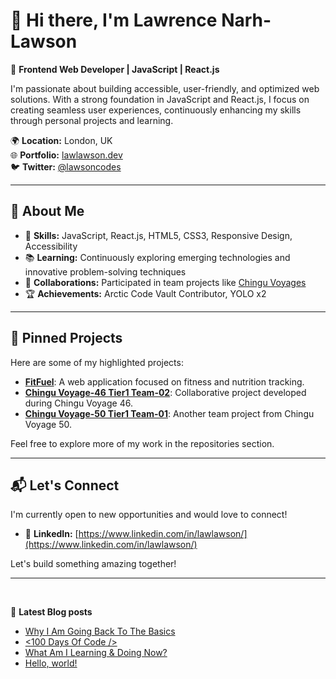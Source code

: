 # 👋 Hi there, I'm Lawrence Narh-Lawson

🎯 **Frontend Web Developer | JavaScript | React.js**

I'm passionate about building accessible, user-friendly, and optimized web solutions. With a strong foundation in JavaScript and React.js, I focus on creating seamless user experiences, continuously enhancing my skills through personal projects and learning.

🌍 **Location:** London, UK  
🌐 **Portfolio:** [lawlawson.dev](https://lawlawson.dev/)  
🐦 **Twitter:** [@lawsoncodes](https://twitter.com/lawsoncodes)

---

## 🚀 About Me

- 🔧 **Skills:** JavaScript, React.js, HTML5, CSS3, Responsive Design, Accessibility
- 📚 **Learning:** Continuously exploring emerging technologies and innovative problem-solving techniques
- 🤝 **Collaborations:** Participated in team projects like [Chingu Voyages](https://chingu.io/)
- 🏆 **Achievements:** Arctic Code Vault Contributor, YOLO x2

---

## 📌 Pinned Projects

Here are some of my highlighted projects:

- [**FitFuel**](https://github.com/lawlawson/fitfuel): A web application focused on fitness and nutrition tracking.
- [**Chingu Voyage-46 Tier1 Team-02**](https://github.com/chingu-voyages/v46-tier1-team-02): Collaborative project developed during Chingu Voyage 46.
- [**Chingu Voyage-50 Tier1 Team-01**](https://github.com/chingu-voyages/v50-tier1-team-01): Another team project from Chingu Voyage 50.

Feel free to explore more of my work in the repositories section.

---

## 📬 Let's Connect

I'm currently open to new opportunities and would love to connect!

- 💼 **LinkedIn:** [https://www.linkedin.com/in/lawlawson/](https://www.linkedin.com/in/lawlawson/)

Let's build something amazing together!

---

<br/>

📙 <strong>Latest Blog posts</strong>

<!-- BLOG-POST-LIST:START -->
- [Why I Am Going Back To The Basics](https://dev.to/lawlawson/why-i-am-going-back-to-the-basics-3ibc)
- [&lt;100 Days Of Code /&gt;](https://dev.to/lawlawson/100-days-of-code-43dj)
- [What Am I Learning &amp; Doing Now?](https://dev.to/lawlawson/what-am-i-learning-doing-now-3g11)
- [Hello, world!](https://dev.to/lawlawson/hello-world-215e)
<!-- BLOG-POST-LIST:END -->

